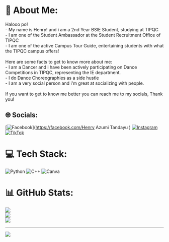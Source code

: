 # 💫 About Me:
Halooo po! <br>- My name is Henry! and i am a 2nd Year BSIE Student, studying at TIPQC <br>- I am one of the Student Ambassador at the Student Recruitment Office of TIPQC<br>- I am one of the active Campus Tour Guide, entertaining students with what the TIPQC campus offers! <br><br>Here are some facts to get to know more about me: <br>- I am a Dancer and i have been actively participating on Dance Competitions in TIPQC, representing the IE department. <br>- I do Dance Choreographies as a side hustle <br>- I am a very social person and i'm great at socializing with people. <br><br>If you want to get to know me better you can reach me to my socials, Thank you! 


## 🌐 Socials:
[![Facebook](https://img.shields.io/badge/Facebook-%231877F2.svg?logo=Facebook&logoColor=white)](https://facebook.com/Henry Azumi Tandayu ) [![Instagram](https://img.shields.io/badge/Instagram-%23E4405F.svg?logo=Instagram&logoColor=white)](https://instagram.com/@i_am_henry.azumi) [![TikTok](https://img.shields.io/badge/TikTok-%23000000.svg?logo=TikTok&logoColor=white)](https://tiktok.com/@@clofunification ) 

# 💻 Tech Stack:
![Python](https://img.shields.io/badge/python-3670A0?style=for-the-badge&logo=python&logoColor=ffdd54) ![C++](https://img.shields.io/badge/c++-%2300599C.svg?style=for-the-badge&logo=c%2B%2B&logoColor=white) ![Canva](https://img.shields.io/badge/Canva-%2300C4CC.svg?style=for-the-badge&logo=Canva&logoColor=white)
# 📊 GitHub Stats:
![](https://github-readme-stats.vercel.app/api?username=qhrtandayu&theme=dark&hide_border=true&include_all_commits=false&count_private=false)<br/>
![](https://github-readme-streak-stats.herokuapp.com/?user=qhrtandayu&theme=dark&hide_border=true)<br/>
![](https://github-readme-stats.vercel.app/api/top-langs/?username=qhrtandayu&theme=dark&hide_border=true&include_all_commits=false&count_private=false&layout=compact)

---
[![](https://visitcount.itsvg.in/api?id=qhrtandayu&icon=0&color=0)](https://visitcount.itsvg.in)

<!-- Proudly created with GPRM ( https://gprm.itsvg.in ) -->
